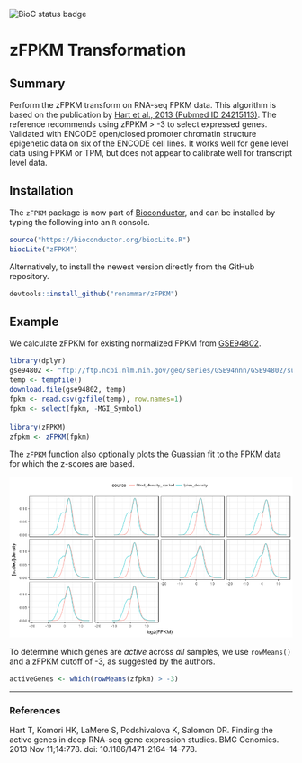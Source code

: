 ![BioC status badge](http://bioconductor.org/shields/years-in-bioc/zFPKM.svg)

# zFPKM Transformation

## Summary

Perform the zFPKM transform on RNA-seq FPKM data. This algorithm is based on the publication by [Hart et al., 2013 
(Pubmed ID 24215113)](https://www.ncbi.nlm.nih.gov/pubmed/24215113). The reference recommends using zFPKM > -3 to select 
expressed genes. Validated with ENCODE open/closed promoter chromatin structure epigenetic data on six of the ENCODE 
cell lines. It works well for gene level data using FPKM or TPM, but does not appear to calibrate well for transcript level 
data.

## Installation

The `zFPKM` package is now part of [Bioconductor](http://bioconductor.org/packages/devel/bioc/html/zFPKM.html), and can be installed by typing the following into an `R` console.

```r
source("https://bioconductor.org/biocLite.R")
biocLite("zFPKM")
```

Alternatively, to install the newest version directly from the GitHub repository.

```r
devtools::install_github("ronammar/zFPKM")
```

## Example

We calculate zFPKM for existing normalized FPKM from [GSE94802](https://www.ncbi.nlm.nih.gov/geo/query/acc.cgi?acc=GSE94802).

```r
library(dplyr)
gse94802 <- "ftp://ftp.ncbi.nlm.nih.gov/geo/series/GSE94nnn/GSE94802/suppl/GSE94802_Minkina_etal_normalized_FPKM.csv.gz"
temp <- tempfile()
download.file(gse94802, temp)
fpkm <- read.csv(gzfile(temp), row.names=1)
fpkm <- select(fpkm, -MGI_Symbol)

library(zFPKM)
zfpkm <- zFPKM(fpkm)
```

The `zFPKM` function also optionally  plots the Guassian fit to the FPKM data for which the z-scores are based.

![](figs/README_plot.png)

To determine which genes are *active* across *all* samples, we use `rowMeans()` and a zFPKM cutoff of -3, as suggested
by the authors.

```r
activeGenes <- which(rowMeans(zfpkm) > -3)
```

---

### References

Hart T, Komori HK, LaMere S, Podshivalova K, Salomon DR. Finding the active genes in deep RNA-seq gene expression 
studies. BMC Genomics. 2013 Nov 11;14:778. doi: 10.1186/1471-2164-14-778.
